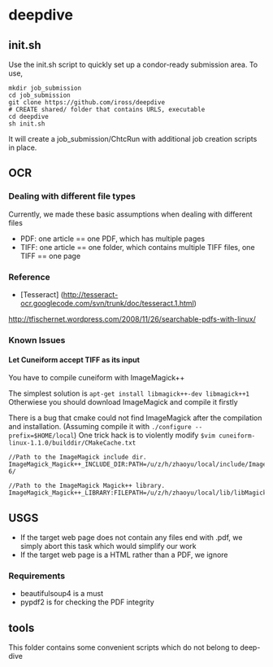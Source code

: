 deepdive
========

init.sh
-------
Use the init.sh script to quickly set up a condor-ready submission area.
To use,
    
    mkdir job_submission
    cd job_submission
    git clone https://github.com/iross/deepdive
    # CREATE shared/ folder that contains URLS, executable
    cd deepdive
    sh init.sh

It will create a job_submission/ChtcRun with additional job creation scripts in place.


OCR
---

### Dealing with different file types
Currently, we made these basic assumptions when dealing with different files

* PDF: one article == one PDF, which has multiple pages
* TIFF: one article == one folder, which contains multiple TIFF files, one TIFF == one page

### Reference
* [Tesseract] (http://tesseract-ocr.googlecode.com/svn/trunk/doc/tesseract.1.html)

http://tfischernet.wordpress.com/2008/11/26/searchable-pdfs-with-linux/

### Known Issues
#### Let Cuneiform accept TIFF as its input
You have to compile cuneiform with ImageMagick++

The simplest solution is `apt-get install libmagick++-dev libmagick++1`
Otherwiese you should download ImageMagick and compile it firstly

There is a bug that cmake could not find ImageMagick after the compilation and
installation. (Assuming compile it with `./configure --prefix=$HOME/local`)
One trick hack is to violently modify `$vim cuneiform-linux-1.1.0/builddir/CMakeCache.txt`

    //Path to the ImageMagick include dir.
    ImageMagick_Magick++_INCLUDE_DIR:PATH=/u/z/h/zhaoyu/local/include/ImageMagick-6/

    //Path to the ImageMagick Magick++ library.
    ImageMagick_Magick++_LIBRARY:FILEPATH=/u/z/h/zhaoyu/local/lib/libMagick++-6.Q16.so

USGS
----
* If the target web page does not contain any files end with .pdf, we simply abort this task which would simplify our work
* If the target web page is a HTML rather than a PDF, we ignore

### Requirements
* beautifulsoup4 is a must
* pypdf2 is for checking the PDF integrity

tools
-----
This folder contains some convenient scripts which do not belong to deep-dive
